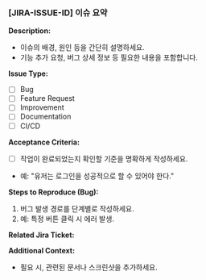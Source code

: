 ### [JIRA-ISSUE-ID] 이슈 요약

**Description:**
- 이슈의 배경, 원인 등을 간단히 설명하세요.
- 기능 추가 요청, 버그 상세 정보 등 필요한 내용을 포함합니다.

**Issue Type:**
- [ ] Bug
- [ ] Feature Request
- [ ] Improvement
- [ ] Documentation
- [ ] CI/CD

**Acceptance Criteria:**
- [ ] 작업이 완료되었는지 확인할 기준을 명확하게 작성하세요.
- 예: "유저는 로그인을 성공적으로 할 수 있어야 한다."

**Steps to Reproduce (Bug):**
1. 버그 발생 경로를 단계별로 작성하세요.
2. 예: 특정 버튼 클릭 시 에러 발생.

**Related Jira Ticket:** <!-- 연결된 Jira Issue ID -->

**Additional Context:**
- 필요 시, 관련된 문서나 스크린샷을 추가하세요.